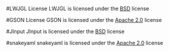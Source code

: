 #LWJGL License
LWJGL is licensed under the [BSD][2] license

#GSON License
GSON is licensed under the [Apache 2.0][1] license

#JInput
JInput is licensed under the [BSD][3] license

#snakeyaml
snakeyaml is licensed under the [Apache 2.0][1] license

[1]:http://www.apache.org/licenses/LICENSE-2.0.txt
[2]:http://lwjgl.org/license.php
[3]:http://www.opensource.org/licenses/bsd-license.php
   
